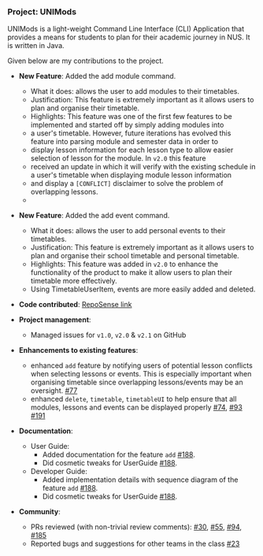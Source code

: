 ### Project: UNIMods

UNIMods is a light-weight Command Line Interface (CLI) Application that provides a means for students to plan for
their academic journey in NUS. It is written in Java.

Given below are my contributions to the project.

* **New Feature**: Added the add module command.
    * What it does: allows the user to add modules to their timetables.
    * Justification: This feature is extremely important as it allows users to plan and organise their timetable.
    * Highlights: This feature was one of the first few features to be implemented and started off by simply adding modules into
    * a user's timetable. However, future iterations has evolved this feature into parsing module and semester data in order to 
    * display lesson information for each lesson type to allow easier selection of lesson for the module. In `v2.0` this feature 
    * received an update in which it will verify with the existing schedule in a user's timetable when displaying module lesson information
    * and display a `[CONFLICT]` disclaimer to solve the problem of overlapping lessons. 
    * 

* **New Feature**: Added the add event command.
    * What it does: allows the user to add personal events to their timetables.
    * Justification: This feature is extremely important as it allows users to plan and organise their school timetable and personal timetable.
    * Highlights: This feature was added in `v2.0` to enhance the functionality of the product to make it allow users to plan their timetable more effectively.
    * Using TimetableUserItem, events are more easily added and deleted.

* **Code contributed**: [RepoSense link](https://nus-cs2113-ay2122s1.github.io/tp-dashboard/?search=Poopies&sort=groupTitle&sortWithin=title&timeframe=commit&mergegroup=&groupSelect=groupByRepos&breakdown=true&checkedFileTypes=docs~functional-code~test-code~other&since=2021-09-25&tabOpen=true&tabType=authorship&tabAuthor=Poopies99&tabRepo=AY2122S1-CS2113T-W12-2%2Ftp%5Bmaster%5D&authorshipIsMergeGroup=false&authorshipFileTypes=docs~functional-code~test-code~other&authorshipIsBinaryFileTypeChecked=false)

* **Project management**:
    * Managed issues for `v1.0`, `v2.0` & `v2.1` on GitHub

* **Enhancements to existing features**: 
    * enhanced `add` feature by notifying users of potential lesson conflicts when selecting lessons or events. This is especially important when organising timetable since overlapping lessons/events may be an oversight. [\#77](https://github.com/AY2122S1-CS2113T-W12-2/tp/pull/77)
    * enhanced `delete`, `timetable`, `timetableUI` to help ensure that all modules, lessons and events can be displayed properly [\#74](https://github.com/AY2122S1-CS2113T-W12-2/tp/pull/74), [\#93](https://github.com/AY2122S1-CS2113T-W12-2/tp/pull/93/files) [\#191](https://github.com/AY2122S1-CS2113T-W12-2/tp/pull/191)

* **Documentation**:
    * User Guide:
        * Added documentation for the feature `add` [\#188](https://github.com/AY2122S1-CS2113T-W12-2/tp/pull/188).
        * Did cosmetic tweaks for UserGuide [\#188](https://github.com/AY2122S1-CS2113T-W12-2/tp/pull/188).
    * Developer Guide:
        * Added implementation details with sequence diagram of the feature `add` [\#188](https://github.com/AY2122S1-CS2113T-W12-2/tp/pull/188). 
        * Did cosmetic tweaks for UserGuide [\#188](https://github.com/AY2122S1-CS2113T-W12-2/tp/pull/188).

* **Community**:
    * PRs reviewed (with non-trivial review comments): [\#30](https://github.com/AY2122S1-CS2113T-W12-2/tp/pull/30), [\#55](https://github.com/AY2122S1-CS2113T-W12-2/tp/pull/55), [\#94](https://github.com/AY2122S1-CS2113T-W12-2/tp/pull/94), [\#185](https://github.com/AY2122S1-CS2113T-W12-2/tp/pull/185)
    * Reported bugs and suggestions for other teams in the class [\#23](https://github.com/nus-cs2113-AY2122S1/tp/pull/23)
